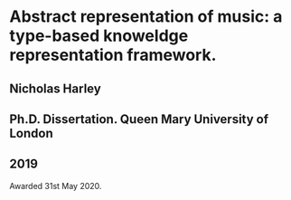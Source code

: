 # Abstract representation of music: a type-based knoweldge representation framework.

## Nicholas Harley

## Ph.D. Dissertation. Queen Mary University of London

## 2019

Awarded 31st May 2020. 
